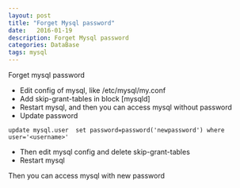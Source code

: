 ```yaml
---
layout: post
title: "Forget Mysql password"
date:   2016-01-19
description: Forget Mysql password
categories: DataBase
tags: mysql
---
```


Forget mysql password

* Edit config of mysql, like /etc/mysql/my.conf
* Add skip-grant-tables in block [mysqld]
* Restart mysql, and then you can access mysql without password
* Update password

```
update mysql.user  set password=password('newpassword') where user='<username>'
``` 
* Then edit mysql config and delete skip-grant-tables
* Restart mysql

Then you can access mysql with new password
